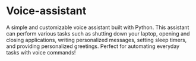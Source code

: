 # Voice-assistant
A simple and customizable voice assistant built with Python. This assistant can perform various tasks such as shutting down your laptop, opening and closing applications, writing personalized messages, setting sleep timers, and providing personalized greetings. Perfect for automating everyday tasks with voice commands!
